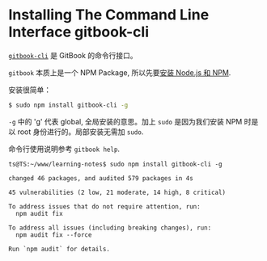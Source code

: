 Installing The Command Line Interface gitbook-cli
========================

[`gitbook-cli`][gitbook-cli] 是 GitBook 的命令行接口。

`gitbook` 本质上是一个 NPM Package, 所以先要[安装 Node.js 和 NPM](/meet/nodejs/install.md).

安装很简单：

```bash
$ sudo npm install gitbook-cli -g
```

`-g` 中的 'g' 代表 global, 全局安装的意思。加上 `sudo` 是因为我们安装 NPM 时是以 root 身份进行的。局部安装无需加 `sudo`.

命令行使用说明参考 `gitbook help`.

```
ts@TS:~/www/learning-notes$ sudo npm install gitbook-cli -g

changed 46 packages, and audited 579 packages in 4s

45 vulnerabilities (2 low, 21 moderate, 14 high, 8 critical)

To address issues that do not require attention, run:
  npm audit fix

To address all issues (including breaking changes), run:
  npm audit fix --force

Run `npm audit` for details.
```

[gitbook-cli]: https://www.npmjs.com/package/gitbook-cli
